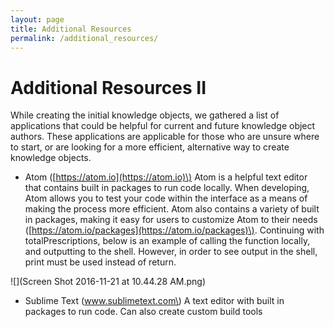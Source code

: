 ```yaml
---
layout: page
title: Additional Resources
permalink: /additional_resources/
---
```

# Additional Resources II

While creating the initial knowledge objects, we gathered a list of applications that could be helpful for current and future knowledge object authors. These applications are applicable for those who are unsure where to start, or are looking for a more efficient, alternative way to create knowledge objects.

* Atom \([https://atom.io](https://atom.io)\)
  Atom is a helpful text editor that contains built in packages to run code locally. When developing, Atom allows you to test your code within the interface as a means of making the process more efficient. Atom also contains a variety of built in packages, making it easy for users to customize Atom to their needs \([https://atom.io/packages](https://atom.io/packages)\). Continuing with totalPrescriptions, below is an example of calling the function locally, and outputting to the shell. However, in order to see output in the shell, print must be used instead of return.

![](Screen Shot 2016-11-21 at 10.44.28 AM.png)

* Sublime Text \(www.sublimetext.com\)
    A text editor with built in packages to run code. Can also create custom build tools
